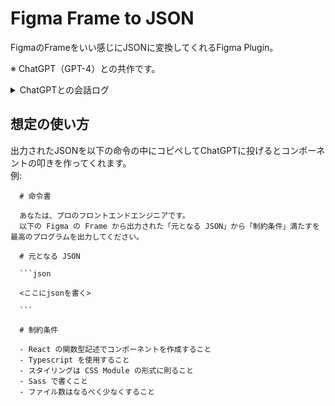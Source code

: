 # Figma Frame to JSON

FigmaのFrameをいい感じにJSONに変換してくれるFigma Plugin。

※ ChatGPT（GPT-4）との共作です。
<details>
  <summary>ChatGPTとの会話ログ</summary>
  ## Figma JSON Exporter

Started on: 2023/3/16 10:11:18

## You

Figma の特定の Frame から Json を出力するカスタムプラグインを作ってほしい

## ChatGPT

Figma の API を使用して、特定の Frame から JSON を出力するカスタムプラグインを作成する方法を説明します。以下のステップに従ってください。

1.  Figma のプラグインを作成する:

Figma アカウントで、メニューバーから「Plugins」>「Manage plugins」>「Create new plugin」を選択します。新しいプラグインに名前と説明を入力し、「Create Plugin」をクリックして作成します。

2.  プラグインコードを編集する:

プラグインが作成されたら、`code.ts`ファイルを開き、以下のコードを貼り付けます。

```typescript
// This plugin will export JSON data from a specific frame in Figma.

figma.showUI(__html__, { width: 400, height: 300 });

figma.ui.onmessage = async (msg) => {
  if (msg.type === "export-frame") {
    const frameName = msg.frameName;

    const frame = figma.currentPage.findOne(
      (node) => node.type === "FRAME" && node.name === frameName
    );

    if (!frame) {
      figma.ui.postMessage({
        type: "error",
        message: `Frame not found with name "${frameName}".`,
      });
      return;
    }

    const jsonData = JSON.stringify(frame, null, 2);

    await figma.clientStorage.setAsync(frameName, jsonData);

    figma.ui.postMessage({
      type: "success",
      message: `JSON data exported for frame "${frameName}".`,
    });
  }
};
```

3.  プラグインの UI を作成する:

プラグインの`ui.html`ファイルを開き、以下のコードを貼り付けます。

```html
<!DOCTYPE html>
<html lang="en">
  <head>
    <meta charset="UTF-8" />
    <meta name="viewport" content="width=device-width, initial-scale=1.0" />
    <title>Figma Frame to JSON Exporter</title>
    <style>
      /* Add your custom styles here */
    </style>
  </head>
  <body>
    <h1>Figma Frame to JSON Exporter</h1>
    <p>Enter the frame name you want to export as JSON:</p>
    <input type="text" id="frameName" />
    <button id="exportButton">Export JSON</button>
    <p id="message"></p>

    <script>
      document.getElementById("exportButton").onclick = () => {
        const frameName = document.getElementById("frameName").value;
        parent.postMessage(
          { pluginMessage: { type: "export-frame", frameName } },
          "*"
        );
      };

      window.onmessage = (event) => {
        const msg = event.data.pluginMessage;
        if (msg.type === "success" || msg.type === "error") {
          document.getElementById("message").innerText = msg.message;
        }
      };
    </script>
  </body>
</html>
```

4.  プラグインをテストする:

Figma でプラグインを実行して、特定の Frame から JSON データを出力する機能をテストできます。プラグインを実行するには、「Plugins」メニューからプラグイン名を選択します。UI が表示されたら、Frame の名前を入力し、「Export JSON」ボタン

## You

最新の UI を加味して Figma のプラグインの作り方の手順をもう一度教えてもらってもいい？

## ChatGPT

もちろんです！最新の Figma UI を考慮して、プラグインの作成手順を以下に示します。

1.  Figma のプラグインを作成する:

Figma アカウントで、右上の「Community」アイコンをクリックし、下部メニューで「Create new」>「Plugin」を選択します。新しいプラグインに名前と説明を入力し、「Create Plugin」をクリックして作成します。

2.  プラグインコードを編集する:

プラグインが作成されたら、`code.ts`ファイルを開き、以下のコードを貼り付けます。

```typescript
// This plugin will export JSON data from a specific frame in Figma.

figma.showUI(__html__, { width: 400, height: 300 });

figma.ui.onmessage = async (msg) => {
  if (msg.type === "export-frame") {
    const frameName = msg.frameName;

    const frame = figma.currentPage.findOne(
      (node) => node.type === "FRAME" && node.name === frameName
    );

    if (!frame) {
      figma.ui.postMessage({
        type: "error",
        message: `Frame not found with name "${frameName}".`,
      });
      return;
    }

    const jsonData = JSON.stringify(frame, null, 2);

    await figma.clientStorage.setAsync(frameName, jsonData);

    figma.ui.postMessage({
      type: "success",
      message: `JSON data exported for frame "${frameName}".`,
    });
  }
};
```

3.  プラグインの UI を作成する:

プラグインの`ui.html`ファイルを開き、以下のコードを貼り付けます。

```html
<!DOCTYPE html>
<html lang="en">
  <head>
    <meta charset="UTF-8" />
    <meta name="viewport" content="width=device-width, initial-scale=1.0" />
    <title>Figma Frame to JSON Exporter</title>
    <style>
      /* Add your custom styles here */
    </style>
  </head>
  <body>
    <h1>Figma Frame to JSON Exporter</h1>
    <p>Enter the frame name you want to export as JSON:</p>
    <input type="text" id="frameName" />
    <button id="exportButton">Export JSON</button>
    <p id="message"></p>

    <script>
      document.getElementById("exportButton").onclick = () => {
        const frameName = document.getElementById("frameName").value;
        parent.postMessage(
          { pluginMessage: { type: "export-frame", frameName } },
          "*"
        );
      };

      window.onmessage = (event) => {
        const msg = event.data.pluginMessage;
        if (msg.type === "success" || msg.type === "error") {
          document.getElementById("message").innerText = msg.message;
        }
      };
    </script>
  </body>
</html>
```

4.  プラグインをテストする:

Figma でプラグインを実行して、特定の Frame から JSON データを出力する機能をテストできます。プラグインを実行するには、「Plugins」メニューからプラグイン名を選択します。UI が表示されたら、Frame の名前を入力し、「Export JSON」ボタンをクリック

## You

json はどこに保存されるの？

## ChatGPT

上記のプラグインコードでは、JSON データは Figma のクライアントストレージに保存されています。`figma.clientStorage.setAsync`関数を使用して、指定したキー（この場合はフレーム名）に対して JSON データを保存しています。

ただし、この方法では、データは Figma のローカルストレージに保存され、ユーザーが直接アクセスできません。代わりに、JSON データをダウンロード可能なファイルとして保存する方法を紹介します。

1.  `code.ts`ファイルの変更:

以下のコードを`code.ts`ファイルに追加し、`figma.ui.postMessage`関数を使用して JSON データを UI に送信します。

```typescript
// Replace the following line:
// await figma.clientStorage.setAsync(frameName, jsonData);

// With these lines:
figma.ui.postMessage({ type: "json-data", jsonData: jsonData });
```

2.  `ui.html`ファイルの変更:

以下の関数を`ui.html`ファイルの`<script>`タグ内に追加して、受信した JSON データをダウンロード可能なファイルとして保存します。

```javascript
function downloadJson(jsonData, fileName) {
  const a = document.createElement("a");
  const file = new Blob([jsonData], { type: "application/json" });
  a.href = URL.createObjectURL(file);
  a.download = fileName;
  a.click();
}
```

次に、`window.onmessage`関数を以下のように変更して、新しい`downloadJson`関数を呼び出します。

```javascript
window.onmessage = (event) => {
  const msg = event.data.pluginMessage;
  if (msg.type === "success" || msg.type === "error") {
    document.getElementById("message").innerText = msg.message;
  } else if (msg.type === "json-data") {
    downloadJson(msg.jsonData, "frame-data.json");
  }
};
```

これで、プラグインを実行してフレームをエクスポートすると、JSON データが`frame-data.json`という名前のファイルとしてダウンロードされます。

## You

input に入力された frame 名をもとに該当 Frame を Figma の API を使って Json 形式に変換してダウンロードできるように script を書き直して

## ChatGPT

以下に、指定されたフレーム名を元に該当フレームを Figma の API を使って JSON 形式に変換し、ダウンロードできるようにスクリプトを書き直します。

1.  `code.ts` ファイルを更新:

```typescript
// This plugin will export JSON data from a specific frame in Figma.

figma.showUI(__html__, { width: 400, height: 300 });

figma.ui.onmessage = async (msg) => {
  if (msg.type === "export-frame") {
    const frameName = msg.frameName;

    const frame = figma.currentPage.findOne(
      (node) => node.type === "FRAME" && node.name === frameName
    );

    if (!frame) {
      figma.ui.postMessage({
        type: "error",
        message: `Frame not found with name "${frameName}".`,
      });
      return;
    }

    const jsonData = JSON.stringify(frame, null, 2);
    figma.ui.postMessage({ type: "json-data", jsonData: jsonData });
  }
};
```

2.  `ui.html` ファイルを更新:

```html
<!DOCTYPE html>
<html lang="en">
  <head>
    <meta charset="UTF-8" />
    <meta name="viewport" content="width=device-width, initial-scale=1.0" />
    <title>Figma Frame to JSON Exporter</title>
    <style>
      /* Add your custom styles here */
    </style>
  </head>
  <body>
    <h1>Figma Frame to JSON Exporter</h1>
    <p>Enter the frame name you want to export as JSON:</p>
    <input type="text" id="frameName" />
    <button id="exportButton">Export JSON</button>
    <p id="message"></p>

    <script>
      document.getElementById("exportButton").onclick = () => {
        const frameName = document.getElementById("frameName").value;
        parent.postMessage(
          { pluginMessage: { type: "export-frame", frameName } },
          "*"
        );
      };

      function downloadJson(jsonData, fileName) {
        const a = document.createElement("a");
        const file = new Blob([jsonData], { type: "application/json" });
        a.href = URL.createObjectURL(file);
        a.download = fileName;
        a.click();
      }

      window.onmessage = (event) => {
        const msg = event.data.pluginMessage;
        if (msg.type === "error") {
          document.getElementById("message").innerText = msg.message;
        } else if (msg.type === "json-data") {
          downloadJson(msg.jsonData, "frame-data.json");
        }
      };
    </script>
  </body>
</html>
```

これで、入力されたフレーム名を元に該当フレームを JSON 形式に変換し、ダウンロードできるようになりました。プラグインを実行して、フレーム名を入力し、「Export JSON」ボタンをクリックすると、JSON データが `frame-data.json` という名前のファイルとしてダウンロードされます。

## You

Frame の中身の構造まで取得して Json 化したい

## ChatGPT

Figma API を使って、フレームの内部構造を含む JSON データを作成するには、以下の手順でコードを更新します。

1.  `code.ts`ファイルの更新:

フレームの内部構造を含む JSON データを作成するために、新しい関数`processNode`を追加します。この関数は、ノードとその子孫を再帰的に処理して、フレームの内部構造を保持するオブジェクトを作成します。

```typescript
function processNode(node) {
  const processedNode = {
    id: node.id,
    name: node.name,
    type: node.type,
    visible: node.visible,
    locked: node.locked,
    children: [],
  };

  if ("children" in node) {
    processedNode.children = node.children.map((child) => processNode(child));
  }

  return processedNode;
}

// This plugin will export JSON data from a specific frame in Figma, including its structure.

figma.showUI(__html__, { width: 400, height: 300 });

figma.ui.onmessage = async (msg) => {
  if (msg.type === "export-frame") {
    const frameName = msg.frameName;

    const frame = figma.currentPage.findOne(
      (node) => node.type === "FRAME" && node.name === frameName
    );

    if (!frame) {
      figma.ui.postMessage({
        type: "error",
        message: `Frame not found with name "${frameName}".`,
      });
      return;
    }

    const processedFrame = processNode(frame);
    const jsonData = JSON.stringify(processedFrame, null, 2);
    figma.ui.postMessage({ type: "json-data", jsonData: jsonData });
  }
};
```

2.  `ui.html`ファイルをそのまま使用します。これは以前の回答で提供したものと同じです。

これで、指定されたフレーム名を元に、フレームの内部構造を含む JSON データが作成され、ダウンロードできるようになります。プラグインを実行し、「Export JSON」ボタンをクリックすると、フレームの内部構造を含む JSON データが`frame-data.json`という名前のファイルとしてダウンロードされます。

## You

processNode の引数の node の型がなくて怒られます

## ChatGPT

すみません。型を指定していないことによるエラーが発生していました。`processNode`関数の引数`node`に型を追加しましょう。`SceneNode`型を使用して、以下のように修正します。

1.  `code.ts`ファイルの更新:

```typescript
import { SceneNode } from "@figma/plugin-typings";

function processNode(node: SceneNode) {
  const processedNode = {
    id: node.id,
    name: node.name,
    type: node.type,
    visible: node.visible,
    locked: node.locked,
    children: [],
  };

  if ("children" in node) {
    processedNode.children = (node as any).children.map((child: SceneNode) =>
      processNode(child)
    );
  }

  return processedNode;
}

// This plugin will export JSON data from a specific frame in Figma, including its structure.

figma.showUI(__html__, { width: 400, height: 300 });

figma.ui.onmessage = async (msg) => {
  if (msg.type === "export-frame") {
    const frameName = msg.frameName;

    const frame = figma.currentPage.findOne(
      (node) => node.type === "FRAME" && node.name === frameName
    );

    if (!frame) {
      figma.ui.postMessage({
        type: "error",
        message: `Frame not found with name "${frameName}".`,
      });
      return;
    }

    const processedFrame = processNode(frame);
    const jsonData = JSON.stringify(processedFrame, null, 2);
    figma.ui.postMessage({ type: "json-data", jsonData: jsonData });
  }
};
```

`SceneNode`型をインポートして、`processNode`関数の引数`node`に型`SceneNode`を追加しました。また、`node`が`children`プロパティを持つ場合、`node`を`any`型にキャストして子要素を処理します。

これで、型エラーが解消されるはずです。再度プラグインを実行して、フレームの内部構造を含む JSON データをエクスポートできることを確認してください。

## You

@figma/plugin-typings は yarn でインストールすれば良い？

## ChatGPT

いいえ、`@figma/plugin-typings`は`figma/plugin-typings`として提供されており、インストールする必要はありません。Figma プラグインを開発する際、型定義ファイルは既にプロジェクトに含まれています。

通常、プロジェクトの`tsconfig.json`ファイルに`"types": ["figma/plugin-typings"]`が追加されており、Figma プラグインの型定義が提供されています。そのため、`import { SceneNode } from "@figma/plugin-typings";`のようなインポート文を使用する必要はありません。

代わりに、次のように修正して`SceneNode`型を使用できます。

1.  `code.ts`ファイルの更新:

```typescript
function processNode(node: SceneNode) {
  const processedNode = {
    id: node.id,
    name: node.name,
    type: node.type,
    visible: node.visible,
    locked: node.locked,
    children: [],
  };

  if ("children" in node) {
    processedNode.children = (node as any).children.map((child: SceneNode) =>
      processNode(child)
    );
  }

  return processedNode;
}

// This plugin will export JSON data from a specific frame in Figma, including its structure.

figma.showUI(__html__, { width: 400, height: 300 });

figma.ui.onmessage = async (msg) => {
  if (msg.type === "export-frame") {
    const frameName = msg.frameName;

    const frame = figma.currentPage.findOne(
      (node) => node.type === "FRAME" && node.name === frameName
    );

    if (!frame) {
      figma.ui.postMessage({
        type: "error",
        message: `Frame not found with name "${frameName}".`,
      });
      return;
    }

    const processedFrame = processNode(frame);
    const jsonData = JSON.stringify(processedFrame, null, 2);
    figma.ui.postMessage({ type: "json-data", jsonData: jsonData });
  }
};
```

`import { SceneNode } from "@figma/plugin-typings";`のインポート文を削除しました。それ以外のコードは前回の回答と同じです。

これで、型エラーが解消され、フレームの内部構造を含む JSON データをエクスポートできるはずです。プラグインを実行して確認してください。

## You

https://github.dev/kazuyaseki/figma-to-react/blob/c4c0e6986bc81806dd98ddfd3253bea67819edc8/src/buildTagTree.ts このコードを参考にリファクタできる？

## ChatGPT

このコードを参考にして、`processNode`関数をリファクタリングして、より構造化された方法でフレームの内部構造を含む JSON データを生成できます。以下に、リファクタリングされた`processNode`関数を示します。

1.  `code.ts`ファイルの更新:

```typescript
interface ProcessedNode {
  id: string;
  name: string;
  type: string;
  visible: boolean;
  locked: boolean;
  children?: ProcessedNode[];
}

function processNode(node: SceneNode): ProcessedNode {
  const baseNode: ProcessedNode = {
    id: node.id,
    name: node.name,
    type: node.type,
    visible: node.visible,
    locked: node.locked,
  };

  if ("children" in node) {
    baseNode.children = (node as any).children.map((child: SceneNode) =>
      processNode(child)
    );
  }

  return baseNode;
}

// This plugin will export JSON data from a specific frame in Figma, including its structure.

figma.showUI(__html__, { width: 400, height: 300 });

figma.ui.onmessage = async (msg) => {
  if (msg.type === "export-frame") {
    const frameName = msg.frameName;

    const frame = figma.currentPage.findOne(
      (node) => node.type === "FRAME" && node.name === frameName
    );

    if (!frame) {
      figma.ui.postMessage({
        type: "error",
        message: `Frame not found with name "${frameName}".`,
      });
      return;
    }

    const processedFrame = processNode(frame);
    const jsonData = JSON.stringify(processedFrame, null, 2);
    figma.ui.postMessage({ type: "json-data", jsonData: jsonData });
  }
};
```

リファクタリングでは、`ProcessedNode`インターフェイスを作成し、`processNode`関数が返すオブジェクトの型を明示的に指定しました。これにより、関数の入出力がより明確になり、コードの可読性が向上します。

また、`processNode`関数内でベースノードを作成し、子ノードが存在する場合に`children`プロパティを追加しています。

このリファクタリングにより、コードがより構造化され、可読性が向上します。プラグインを実行し、フレームの内部構造を含む JSON データをエクスポートできることを確認してください。

## You

スタイルの情報って加味できない？

## ChatGPT

もちろん、スタイル情報を加味して JSON データを生成することができます。以下に、スタイル情報を含めたリファクタリングされた`processNode`関数を示します。

1.  `code.ts`ファイルの更新:

```typescript
interface ProcessedNode {
  id: string;
  name: string;
  type: string;
  visible: boolean;
  locked: boolean;
  children?: ProcessedNode[];
  style?: object;
}

function processNode(node: SceneNode): ProcessedNode {
  const baseNode: ProcessedNode = {
    id: node.id,
    name: node.name,
    type: node.type,
    visible: node.visible,
    locked: node.locked,
  };

  if (
    node.type === "RECTANGLE" ||
    node.type === "TEXT" ||
    node.type === "VECTOR" ||
    node.type === "ELLIPSE" ||
    node.type === "POLYGON" ||
    node.type === "STAR" ||
    node.type === "LINE"
  ) {
    baseNode.style = {
      fills: (node as GeometryMixin).fills,
      strokes: (node as GeometryMixin).strokes,
      strokeWeight: (node as GeometryMixin).strokeWeight,
      cornerRadius: (node as CornerMixin).cornerRadius,
      blendMode: (node as BlendMixin).blendMode,
      opacity: (node as BlendMixin).opacity,
    };
  }

  if ("children" in node) {
    baseNode.children = (node as any).children.map((child: SceneNode) =>
      processNode(child)
    );
  }

  return baseNode;
}

// This plugin will export JSON data from a specific frame in Figma, including its structure and styles.

figma.showUI(__html__, { width: 400, height: 300 });

figma.ui.onmessage = async (msg) => {
  if (msg.type === "export-frame") {
    const frameName = msg.frameName;

    const frame = figma.currentPage.findOne(
      (node) => node.type === "FRAME" && node.name === frameName
    );

    if (!frame) {
      figma.ui.postMessage({
        type: "error",
        message: `Frame not found with name "${frameName}".`,
      });
      return;
    }

    const processedFrame = processNode(frame);
    const jsonData = JSON.stringify(processedFrame, null, 2);
    figma.ui.postMessage({ type: "json-data", jsonData: jsonData });
  }
};
```

`ProcessedNode`インターフェイスに`style`プロパティを追加しました。`processNode`関数内で、対象のノードタイプがスタイル情報を持っている場合（例: RECTANGLE、TEXT、VECTOR、ELLIPSE、POLYGON、STAR、LINE など）、そのスタイル情報を取得し、`style`プロパティに割り当てます。

このリファクタリングにより、各ノードのスタイル情報も JSON データに含まれるようになります。プラグインを実行し、フレームの内部構造とスタイル情報を含む JSON データをエクスポートできることを確認してください。

## You

fontsize とかも考慮できる？

## ChatGPT

もちろん、フォントサイズやその他のテキスト関連のスタイル情報も考慮できます。以下に、`processNode`関数を更新して、テキストノードの場合にフォントサイズやその他のテキストスタイル情報を含める方法を示します。

1.  `code.ts`ファイルの更新:

```typescript
interface ProcessedNode {
  id: string;
  name: string;
  type: string;
  visible: boolean;
  locked: boolean;
  children?: ProcessedNode[];
  style?: object;
  textStyle?: object;
}

function processNode(node: SceneNode): ProcessedNode {
  const baseNode: ProcessedNode = {
    id: node.id,
    name: node.name,
    type: node.type,
    visible: node.visible,
    locked: node.locked,
  };

  if (
    node.type === "RECTANGLE" ||
    node.type === "TEXT" ||
    node.type === "VECTOR" ||
    node.type === "ELLIPSE" ||
    node.type === "POLYGON" ||
    node.type === "STAR" ||
    node.type === "LINE"
  ) {
    baseNode.style = {
      fills: (node as GeometryMixin).fills,
      strokes: (node as GeometryMixin).strokes,
      strokeWeight: (node as GeometryMixin).strokeWeight,
      cornerRadius: (node as CornerMixin).cornerRadius,
      blendMode: (node as BlendMixin).blendMode,
      opacity: (node as BlendMixin).opacity,
    };
  }

  if (node.type === "TEXT") {
    baseNode.textStyle = {
      fontSize: (node as TextNode).fontSize,
      fontFamily: (node as TextNode).fontName,
      fontWeight: (node as TextNode).fontWeight,
      textAlignHorizontal: (node as TextNode).textAlignHorizontal,
      textAlignVertical: (node as TextNode).textAlignVertical,
      letterSpacing: (node as TextNode).letterSpacing,
      lineHeight: (node as TextNode).lineHeight,
    };
  }

  if ("children" in node) {
    baseNode.children = (node as any).children.map((child: SceneNode) =>
      processNode(child)
    );
  }

  return baseNode;
}

// This plugin will export JSON data from a specific frame in Figma, including its structure and styles.

figma.showUI(__html__, { width: 400, height: 300 });

figma.ui.onmessage = async (msg) => {
  if (msg.type === "export-frame") {
    const frameName = msg.frameName;

    const frame = figma.currentPage.findOne(
      (node) => node.type === "FRAME" && node.name === frameName
    );

    if (!frame) {
      figma.ui.postMessage({
        type: "error",
        message: `Frame not found with name "${frameName}".`,
      });
      return;
    }

    const processedFrame = processNode(frame);
    const jsonData = JSON.stringify(processedFrame, null, 2);
    figma.ui.postMessage({ type: "json-data", jsonData: jsonData });
  }
};
```

`ProcessedNode`インターフェイスに`textStyle`プロパティを追加しました。`processNode`関数内で、対象のノードタイプが`TEXT`の場合、フォントサイズやその他のテキストスタイル情報を取得し、`textStyle`プロパティに割り当てます。

このリファク

## You

続けて

## ChatGPT

タリングにより、テキストノードのフォントサイズやその他のテキストスタイル情報も JSON データに含まれるようになります。プラグインを実行し、フレームの内部構造、スタイル情報、およびテキストスタイル情報を含む JSON データをエクスポートできることを確認してください。

## You

同じように node.type のそれぞれについて詳細にスタイルを出力してほしい

## ChatGPT

了解しました。それぞれのノードタイプに応じて、詳細なスタイル情報を含むように`processNode`関数を更新します。

1.  `code.ts`ファイルの更新:

```typescript
interface ProcessedNode {
  id: string;
  name: string;
  type: string;
  visible: boolean;
  locked: boolean;
  children?: ProcessedNode[];
  style?: object;
}

function processNode(node: SceneNode): ProcessedNode {
  const baseNode: ProcessedNode = {
    id: node.id,
    name: node.name,
    type: node.type,
    visible: node.visible,
    locked: node.locked,
  };

  if ("fills" in node) {
    baseNode.style = {
      fills: node.fills,
    };
  }

  if ("strokes" in node) {
    if (!baseNode.style) baseNode.style = {};
    baseNode.style = {
      ...baseNode.style,
      strokes: node.strokes,
      strokeWeight: node.strokeWeight,
      strokeMiterLimit: node.strokeMiterLimit,
      strokeCap: node.strokeCap,
      strokeJoin: node.strokeJoin,
    };
  }

  if ("cornerRadius" in node) {
    if (!baseNode.style) baseNode.style = {};
    baseNode.style = {
      ...baseNode.style,
      cornerRadius: node.cornerRadius,
    };
  }

  if ("blendMode" in node) {
    if (!baseNode.style) baseNode.style = {};
    baseNode.style = {
      ...baseNode.style,
      blendMode: node.blendMode,
      opacity: node.opacity,
    };
  }

  if (node.type === "TEXT") {
    if (!baseNode.style) baseNode.style = {};
    baseNode.style = {
      ...baseNode.style,
      fontSize: node.fontSize,
      fontFamily: node.fontName,
      fontWeight: node.fontWeight,
      textAlignHorizontal: node.textAlignHorizontal,
      textAlignVertical: node.textAlignVertical,
      letterSpacing: node.letterSpacing,
      lineHeight: node.lineHeight,
      textDecoration: node.textDecoration,
      textCase: node.textCase,
      textAutoResize: node.textAutoResize,
      paragraphIndent: node.paragraphIndent,
      paragraphSpacing: node.paragraphSpacing,
      autoRename: node.autoRename,
    };
  }

  if ("children" in node) {
    baseNode.children = (node as any).children.map((child: SceneNode) =>
      processNode(child)
    );
  }

  return baseNode;
}

// This plugin will export JSON data from a specific frame in Figma, including its structure and styles.

figma.showUI(__html__, { width: 400, height: 300 });

figma.ui.onmessage = async (msg) => {
  if (msg.type === "export-frame") {
    const frameName = msg.frameName;

    const frame = figma.currentPage.findOne(
      (node) => node.type === "FRAME" && node.name === frameName
    );

    if (!frame) {
      figma.ui.postMessage({
        type: "error",
        message: `Frame not found with name "${frameName}".`,
      });
      return;
    }

    const processedFrame = processNode(frame);
    const jsonData = JSON.stringify(processedFrame, null, 2);
    figma.ui.postMessage({ type: "json-data", jsonData: jsonData });
  }
};
```

`processNode`関数では、各ノードタイプごとに詳細なスタイル情報を持つ`style`プロパ

## You

続けて

## ChatGPT

パティを割り当てます。例えば、テキストノードにはフォントサイズ、フォントファミリー、フォントウェイト、テキストアラインメント、行間、段落のインデント、段落のスペーシングなどの情報が含まれます。それぞれのノードタイプに対して、適切なスタイル情報が含まれるようになりました。

これで、プラグインはフレームの内部構造、各ノードの詳細なスタイル情報を含む JSON データをエクスポートできるようになります。プラグインを実行し、期待される JSON データが正しくエクスポートされることを確認してください。

## You

node.strokeMiterLimit と node.strokeCap で型エラーが出ます

## ChatGPT

失礼しました。それらのプロパティはすべてのノードには存在しないため、`GeometryMixin`インターフェイスを持つノードでのみアクセスできます。これを修正するには、`processNode`関数で`strokes`プロパティを持つノードをチェックし、それらのプロパティにアクセスする前に型アサーションを使用します。

以下が修正された`processNode`関数の一部です。

```typescript
if ("strokes" in node) {
  if (!baseNode.style) baseNode.style = {};
  const geometryNode = node as GeometryMixin;
  baseNode.style = {
    ...baseNode.style,
    strokes: geometryNode.strokes,
    strokeWeight: geometryNode.strokeWeight,
    strokeMiterLimit: geometryNode.strokeMiterLimit,
    strokeCap: geometryNode.strokeCap,
    strokeJoin: geometryNode.strokeJoin,
  };
}
```

この修正により、`node.strokeMiterLimit`と`node.strokeCap`に関する型エラーが解決されるはずです。プラグインを再度実行し、期待される JSON データが正しくエクスポートされることを確認してください。

## You

ありがとう。 それと、入力された frame 名でファイル保存できるようにしたい。

## ChatGPT

了解しました。入力されたフレーム名を使ってファイルを保存するようにプラグインを更新します。まず、`ui.html`ファイルを更新して、保存ボタンを追加し、フレーム名をメッセージとして送信できるようにします。

1.  `ui.html`ファイルの更新:

```html
<!DOCTYPE html>
<html>
  <head>
    <style>
      /* Add your styles here */
    </style>
  </head>
  <body>
    <label for="frame-name">Frame name:</label>
    <input type="text" id="frame-name" />
    <button id="export-button">Export Frame as JSON</button>
    <script>
      document.getElementById("export-button").onclick = () => {
        const frameName = document.getElementById("frame-name").value;
        parent.postMessage(
          { pluginMessage: { type: "export-frame", frameName: frameName } },
          "*"
        );
      };

      onmessage = (event) => {
        const message = event.data.pluginMessage;
        if (message.type === "json-data") {
          const jsonData = message.jsonData;
          const blob = new Blob([jsonData], { type: "application/json" });
          const url = URL.createObjectURL(blob);

          const link = document.createElement("a");
          link.href = url;
          link.download = `${frameName}.json`; // Use the frameName as the file name
          document.body.appendChild(link);
          link.click();
          document.body.removeChild(link);
        }
      };
    </script>
  </body>
</html>
```

次に、`code.ts`ファイルのメッセージハンドラを更新して、フレーム名を含む JSON データを`ui.html`に送信します。

2.  `code.ts`ファイルの更新:

```typescript
figma.ui.onmessage = async (msg) => {
  if (msg.type === "export-frame") {
    const frameName = msg.frameName;

    const frame = figma.currentPage.findOne(
      (node) => node.type === "FRAME" && node.name === frameName
    );

    if (!frame) {
      figma.ui.postMessage({
        type: "error",
        message: `Frame not found with name "${frameName}".`,
      });
      return;
    }

    const processedFrame = processNode(frame);
    const jsonData = JSON.stringify(processedFrame, null, 2);
    figma.ui.postMessage({
      type: "json-data",
      jsonData: jsonData,
      frameName: frameName,
    }); // Send the frameName along with jsonData
  }
};
```

これで、プラグインはフレーム名を使って JSON ファイルを保存できるようになります。プラグインを実行し、期待される JSON データがフレーム名を持つファイルとして正しく保存されることを確認してください。

## You

ui.html

> この時点でのコード

code.ts

> この時点でのコード

この二つのファイルが現在のコードなんだけど、これを加味してもう一度作ってもらってもいい？

## ChatGPT

もちろんです！`ui.html`と`code.ts`の両方のファイルを加味して、フレーム名を使用してファイルを保存するようにプラグインを修正します。

1.  `ui.html`ファイルの更新:

```html
<!DOCTYPE html>
<html lang="en">
  <!-- head の中身は省略 -->
  <body>
    <!-- 省略... -->
    <script>
      document.getElementById("export-button").onclick = () => {
        const frameName = document.getElementById("frame-name").value;
        parent.postMessage(
          { pluginMessage: { type: "export-frame", frameName: frameName } },
          "*"
        );
      };

      onmessage = (event) => {
        const message = event.data.pluginMessage;
        if (message.type === "json-data") {
          const jsonData = message.jsonData;
          const frameName = message.frameName;
          const blob = new Blob([jsonData], { type: "application/json" });
          const url = URL.createObjectURL(blob);

          const link = document.createElement("a");
          link.href = url;
          link.download = `${frameName}.json`; // Use the frameName as the file name
          document.body.appendChild(link);
          link.click();
          document.body.removeChild(link);
        }
      };
    </script>
  </body>
</html>
```

2.  `code.ts`ファイルの更新:

```typescript
// 既存のインターフェースと関数は省略

// This plugin will export JSON data from a specific frame in Figma, including its structure and styles.

figma.showUI(__html__, { width: 400, height: 300 });

figma.ui.onmessage = async (msg) => {
  if (msg.type === "export-frame") {
    const frameName = msg.frameName;

    const frame = figma.currentPage.findOne(
      (node) => node.type === "FRAME" && node.name === frameName
    );

    if (!frame) {
      figma.ui.postMessage({
        type: "error",
        message: `Frame not found with name "${frameName}".`,
      });
      return;
    }

    const processedFrame = processNode(frame);
    const jsonData = JSON.stringify(processedFrame, null, 2);
    figma.ui.postMessage({
      type: "json-data",
      jsonData: jsonData,
      frameName: frameName,
    }); // Send the frameName along with jsonData
  }
};
```

これで、プラグインはフレーム名を使って JSON ファイルを保存できるようになります。プラグインを実行し、期待される JSON データがフレーム名を持つファイルとして正しく保存されることを確認してください。

## You

message が出なくなっちゃったんだけどどうしたらいい？

## ChatGPT

失礼しました。`ui.html` の `onmessage` イベントハンドラでエラーメッセージを処理する部分を追加し忘れていました。次のように `ui.html` の `<script>` タグ内にエラーメッセージを処理するコードを追加してください。

```html
<!-- 他の部分は省略 -->
<script>
  // 既存のコードは省略

  onmessage = (event) => {
    const message = event.data.pluginMessage;
    if (message.type === "json-data") {
      // 既存のコードは省略
    } else if (message.type === "error") {
      const logElement = document.getElementById("message");
      logElement.textContent = message.message;
    }
  };
</script>
<!-- 他の部分は省略 -->
```

これで、エラーメッセージが正しく表示されるはずです。プラグインを再度実行して、エラーメッセージが表示されることを確認してください。

## You

治った！ありがとう！ ボタンにもアニメーションつけたい

## ChatGPT

ボタンにアニメーションを追加するには、`ui.html` の `<style>` タグ内に CSS アニメーションを定義しましょう。ここでは、ボタンにホバー（マウスオーバー）したときに背景色が変わるアニメーションを追加してみます。

```html
<!DOCTYPE html>
<html lang="en">
  <head>
    <!-- 省略... -->
    <style>
      /* 既存のスタイルは省略 */

      .button {
        /* 既存のスタイルは省略 */
        transition: background-color 0.3s ease; /* アニメーションを追加 */
      }

      .button:hover {
        background-color: #61c0c3; /* ホバー時の背景色を変更 */
      }
    </style>
  </head>
  <body>
    <!-- 省略... -->
  </body>
</html>
```

このコードは、ボタンにマウスオーバーしたときに背景色が徐々に変わるアニメーションを追加します。`transition` プロパティで、アニメーションするプロパティ（ここでは `background-color`）、アニメーションの持続時間（`0.3s`）、およびアニメーションのタイミング関数（`ease`）を指定しています。

さらに別のアニメーション効果を追加したい場合は、同様に CSS を編集してください。たとえば、ボタンの境界線の色も変更するには、次のようにコードを追加します。

```html
<style>
  /* 既存のスタイルは省略 */

  .button {
    /* 既存のスタイルは省略 */
    transition: background-color 0.3s ease, border-color 0.3s ease; /* 境界線の色もアニメーションするように変更 */
  }

  .button:hover {
    background-color: #61c0c3; /* ホバー時の背景色を変更 */
    border-color: #61c0c3; /* ホバー時の境界線の色を変更 */
  }
</style>
```

プラグインを再度実行して、ボタンのアニメーションが期待通りに動作することを確認してください。

## You

押下中もいい感じにスタイリングできない？

## ChatGPT

もちろんできます！ボタンが押下中（クリック中）のスタイリングを追加するには、`:active` 疑似クラスを使用します。ここでは、ボタンが押下中のときに背景色と境界線の色をさらに暗くします。

```html
<!DOCTYPE html>
<html lang="en">
  <head>
    <!-- 省略... -->
    <style>
      /* 既存のスタイルは省略 */

      .button {
        /* 既存のスタイルは省略 */
        transition: background-color 0.3s ease, border-color 0.3s ease;
      }

      .button:hover {
        background-color: #61c0c3; /* ホバー時の背景色を変更 */
        border-color: #61c0c3; /* ホバー時の境界線の色を変更 */
      }

      .button:active {
        background-color: #4a999a; /* 押下中の背景色を変更 */
        border-color: #4a999a; /* 押下中の境界線の色を変更 */
      }
    </style>
  </head>
  <body>
    <!-- 省略... -->
  </body>
</html>
```

これで、ボタンが押下されている間、背景色と境界線の色が暗くなります。プラグインを再度実行して、ボタンのスタイリングが期待通りに動作することを確認してください。

## You

綺麗な感じになったありがと！

## ChatGPT

どういたしまして！お手伝いできてうれしいです。

これからも Figma プラグインや他の開発に関する質問があれば、どんどんお聞きください。お手伝いできることがあれば喜んで対応します。プロジェクトがうまく進むことを願っています！

</details>

## 想定の使い方
出力されたJSONを以下の命令の中にコピペしてChatGPTに投げるとコンポーネントの叩きを作ってくれます。  
例: 
  ```plane
    # 命令書

    あなたは、プロのフロントエンドエンジニアです。
    以下の Figma の Frame から出力された「元となる JSON」から「制約条件」満たすを最高のプログラムを出力してください。

    # 元となる JSON

    ```json
  
    <ここにjsonを書く>
      
    ```

    # 制約条件

    - React の関数型記述でコンポーネントを作成すること
    - Typescript を使用すること
    - スタイリングは CSS Module の形式に則ること
    - Sass で書くこと
    - ファイル数はなるべく少なくすること

  ```

 
